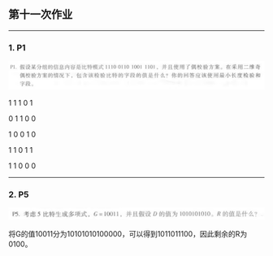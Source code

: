 ## 第十一次作业

------

### 1. P1

![P1](./imgs/P1.png)

1 1 1 0 1

0 1 1 0 0

1 0 0 1 0

1 1 0 1 1

1 1 0 0 0

------

### 2. P5

![P5](./imgs/P5.png)

将G的值10011分为10101010100000，可以得到1011011100，因此剩余的R为0100。